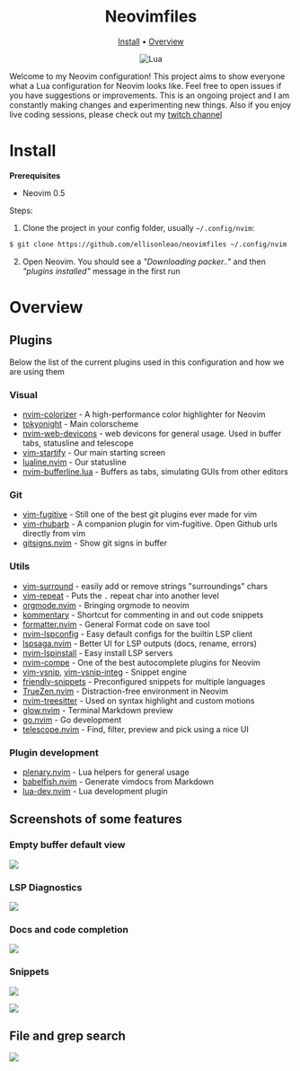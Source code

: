 <h1 align="center">Neovimfiles</h1>

<div align="center">
  <a href="https://github.com/ellisonleao/neovimfiles/#install">Install</a>
  <span> • </span>
  <a href="https://github.com/ellisonleao/neovimfiles/#overview">Overview</a>
  <p></p>
</div>

<div align="center">
	
![Lua](https://img.shields.io/badge/Made%20with%20Lua-blueviolet.svg?style=for-the-badge&logo=lua)

</div>

Welcome to my Neovim configuration! This project aims to show everyone what a Lua configuration for Neovim looks like.
Feel free to open issues if you have suggestions or improvements. This is an ongoing project and I am constantly making
changes and experimenting new things. Also if you enjoy live coding sessions, please check out my [twitch channel](https://twitch.tv/npxbr)

# Install

**Prerequisites**

- Neovim 0.5

Steps:

1. Clone the project in your config folder, usually `~/.config/nvim`:

```bash
$ git clone https://github.com/ellisonleao/neovimfiles ~/.config/nvim
```

2. Open Neovim. You should see a _"Downloading packer.."_ and then _"plugins installed"_ message in the first run

# Overview

## Plugins

Below the list of the current plugins used in this configuration and how we are using them

### Visual

- [nvim-colorizer](https://github.com/norcalli/nvim-colorizer.lua) - A high-performance color highlighter for Neovim
- [tokyonight](https://github.com/folke/tokyonight.nvim) - Main colorscheme
- [nvim-web-devicons](https://github.com/kyazdani42/nvim-web-devicons) - web devicons for general usage. Used in buffer
  tabs, statusline and telescope
- [vim-startify](https://github.com/mhinz/vim-startify) - Our main starting screen
- [lualine.nvim](https://github.com/hoob3rt/lualine.nvim) - Our statusline
- [nvim-bufferline.lua](https://github.com/akinsho/nvim-bufferline.lua) - Buffers as tabs, simulating GUIs from other
  editors

### Git

- [vim-fugitive](https://github.com/tpope/vim-fugitive) - Still one of the best git plugins ever made for vim
- [vim-rhubarb](https://github.com/tpope/vim-rhubarb) - A companion plugin for vim-fugitive. Open Github urls directly
  from vim
- [gitsigns.nvim](https://github.com/lewis6991/gitsigns.nvim) - Show git signs in buffer

### Utils

- [vim-surround](https://github.com/tpope/vim-surround) - easily add or remove strings "surroundings" chars
- [vim-repeat](https://github.com/tpope/vim-repeat) - Puts the `.` repeat char into another level
- [orgmode.nvim](https://github.com/kristijanhusak/orgmode.nvim) - Bringing orgmode to neovim
- [kommentary](https://github.com/b3nj5m1n/kommentary) - Shortcut for commenting in and out code snippets
- [formatter.nvim](https://github.com/mhartington/formatter.nvim) - General Format code on save tool
- [nvim-lspconfig](https://github.com/neovim/nvim-lspconfig) - Easy default configs for the builtin LSP client
- [lspsaga.nvim](https://github.com/glepnir/lspsaga.nvim) - Better UI for LSP outputs (docs, rename, errors)
- [nvim-lspinstall](https://github.com/kabouzeid/nvim-lspinstall) - Easy install LSP servers
- [nvim-compe](https://github.com/hrsh7th/nvim-compe) - One of the best autocomplete plugins for Neovim
- [vim-vsnip](https://github.com/hrsh7th/vim-vsnip), [vim-vsnip-integ](https://github.com/hrsh7th/vim-vsnip-integ) - Snippet engine
- [friendly-snippets](https://github.com/rafamadriz/friendly-snippets) - Preconfigured snippets for multiple languages
- [TrueZen.nvim](https://github.com/Pocco81/TrueZen.nvim) - Distraction-free environment in Neovim
- [nvim-treesitter](https://github.com/nvim-treesitter/nvim-treesitter) - Used on syntax highlight and custom motions
- [glow.nvim](https://github.com/npxbr/glow.nvim) - Terminal Markdown preview
- [go.nvim](https://github.com/npxbr/go.nvim) - Go development
- [telescope.nvim](https://github.com/nvim-lua/telescope.nvim) - Find, filter, preview and pick using a nice UI

### Plugin development

- [plenary.nvim](https://github.com/nvim-lua/plenary.nvim) - Lua helpers for general usage
- [babelfish.nvim](https://github.com/mjlbach/babelfish.nvim) - Generate vimdocs from Markdown
- [lua-dev.nvim](https://github.com/folke/lua-dev.nvim) - Lua development plugin

## Screenshots of some features

### Empty buffer default view

![](https://i.postimg.cc/PJkyR7XT/01-start.png)

### LSP Diagnostics

![](https://i.postimg.cc/0jvg4QCk/02-lsp-diagnostics.gif)

### Docs and code completion

![](https://i.postimg.cc/vBF9pFx8/03-docs-completion.gif)

### Snippets

![](https://i.postimg.cc/6qhq3T6q/04-snippets.gif)

![](https://i.postimg.cc/0yP3Djkx/05-snippets.gif)

## File and grep search

![](https://i.postimg.cc/prgm43dY/06-find-filter.gif)
